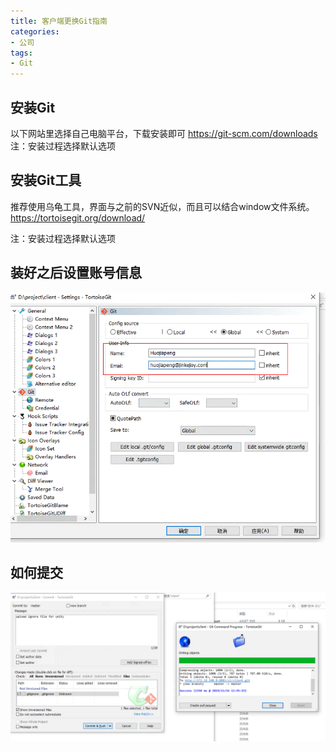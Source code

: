 ```yaml
---
title: 客户端更换Git指南
categories:
- 公司
tags: 
- Git
---
```


## 安装Git

以下网站里选择自己电脑平台，下载安装即可
https://git-scm.com/downloads
注：安装过程选择默认选项

## 安装Git工具

推荐使用乌龟工具，界面与之前的SVN近似，而且可以结合window文件系统。
https://tortoisegit.org/download/

注：安装过程选择默认选项

## 装好之后设置账号信息

![enter description here](./images/1573879504277.png)


## 如何提交

![enter description here](./images/1573879565628.png)
